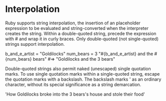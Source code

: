 # Interpolation
Ruby supports string interpolation, the insertion of an placeholder expression to be evaluated and string-converted when the interpreter creates the string. Within a double-quoted string, precede the expression with # and wrap it in curly braces. Only double-quoted (not single-quoted) strings support interpolation.

b_and_e_artist = "Goldilocks"
num_bears = 3
"#{b_and_e_artist} and the #{num_bears} bears" #=> "Goldilocks and the 3 bears"

Double-quoted strings also permit naked (unescaped) single quotation marks. To use single quotation marks within a single-quoted string, escape the quotation marks with a backslash. The backslash marks ' as an ordinary character, without its special significance as a string demarcation.

'How Goldilocks broke into the 3 bears\'s house and stole their food'